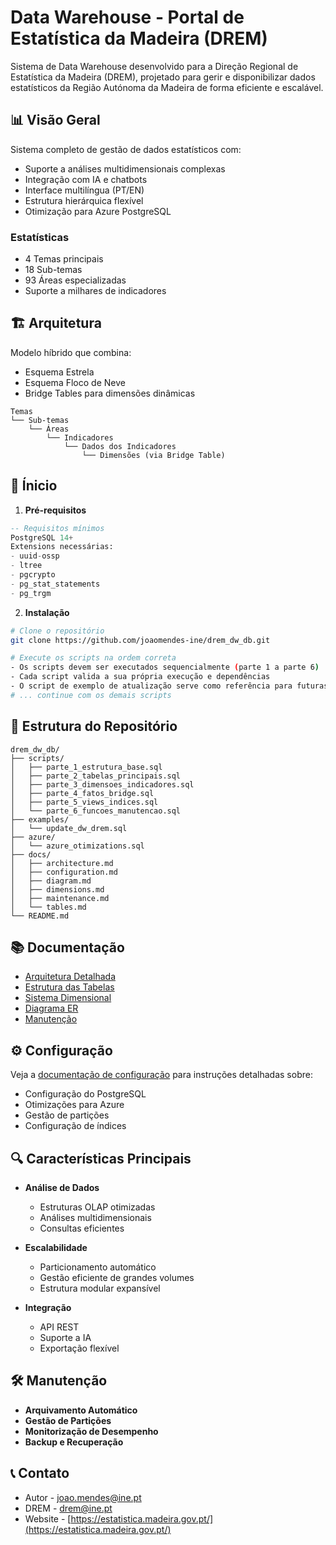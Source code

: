 # Data Warehouse - Portal de Estatística da Madeira (DREM)

Sistema de Data Warehouse desenvolvido para a Direção Regional de Estatística da Madeira (DREM), projetado para gerir e disponibilizar dados estatísticos da Região Autónoma da Madeira de forma eficiente e escalável.

## 📊 Visão Geral

Sistema completo de gestão de dados estatísticos com:
- Suporte a análises multidimensionais complexas
- Integração com IA e chatbots
- Interface multilíngua (PT/EN)
- Estrutura hierárquica flexível
- Otimização para Azure PostgreSQL

### Estatísticas
- 4 Temas principais
- 18 Sub-temas
- 93 Áreas especializadas
- Suporte a milhares de indicadores

## 🏗️ Arquitetura

Modelo híbrido que combina:
- Esquema Estrela
- Esquema Floco de Neve
- Bridge Tables para dimensões dinâmicas

```
Temas
└── Sub-temas
    └── Áreas
        └── Indicadores
            └── Dados dos Indicadores
                └── Dimensões (via Bridge Table)
```

## 🚀 Ínicio

1. **Pré-requisitos**
```sql
-- Requisitos mínimos
PostgreSQL 14+
Extensions necessárias:
- uuid-ossp
- ltree
- pgcrypto
- pg_stat_statements
- pg_trgm
```

2. **Instalação**
```bash
# Clone o repositório
git clone https://github.com/joaomendes-ine/drem_dw_db.git

# Execute os scripts na ordem correta
- Os scripts devem ser executados sequencialmente (parte 1 a parte 6)
- Cada script valida a sua própria execução e dependências
- O script de exemplo de atualização serve como referência para futuras atualizações
# ... continue com os demais scripts
```

## 📁 Estrutura do Repositório

```
drem_dw_db/
├── scripts/
│   ├── parte_1_estrutura_base.sql
│   ├── parte_2_tabelas_principais.sql
│   ├── parte_3_dimensoes_indicadores.sql
│   ├── parte_4_fatos_bridge.sql
│   ├── parte_5_views_indices.sql
│   └── parte_6_funcoes_manutencao.sql
├── examples/
│   └── update_dw_drem.sql
├── azure/
│   └── azure_otimizations.sql
├── docs/
│   ├── architecture.md
│   ├── configuration.md
│   ├── diagram.md
│   ├── dimensions.md
│   ├── maintenance.md
│   └── tables.md
└── README.md
```

## 📚 Documentação

- [Arquitetura Detalhada](docs/architecture.md)
- [Estrutura das Tabelas](docs/tables.md)
- [Sistema Dimensional](docs/dimensions.md)
- [Diagrama ER](docs/diagram.md)
- [Manutenção](docs/maintenance.md)

## ⚙️ Configuração

Veja a [documentação de configuração](docs/configuration.md) para instruções detalhadas sobre:
- Configuração do PostgreSQL
- Otimizações para Azure
- Gestão de partições
- Configuração de índices

## 🔍 Características Principais

- **Análise de Dados**
  - Estruturas OLAP otimizadas
  - Análises multidimensionais
  - Consultas eficientes

- **Escalabilidade**
  - Particionamento automático
  - Gestão eficiente de grandes volumes
  - Estrutura modular expansível

- **Integração**
  - API REST
  - Suporte a IA
  - Exportação flexível

## 🛠️ Manutenção

- **Arquivamento Automático**
- **Gestão de Partições**
- **Monitorização de Desempenho**
- **Backup e Recuperação**

## 📞 Contato

- Autor - joao.mendes@ine.pt
- DREM - drem@ine.pt
- Website - [https://estatistica.madeira.gov.pt/](https://estatistica.madeira.gov.pt/)
